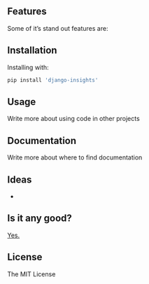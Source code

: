 ## Features

Some of it’s stand out features are:

## Installation

Installing with:

```bash
pip install 'django-insights'
```

## Usage

Write more about using code in other projects

## Documentation

Write more about where to find documentation

## Ideas

-

## Is it any good?

[Yes.](http://news.ycombinator.com/item?id=3067434)

## License

The MIT License
